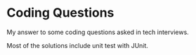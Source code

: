 # Coding Questions
My answer to some coding questions asked in tech interviews.

Most of the solutions include unit test with JUnit.
